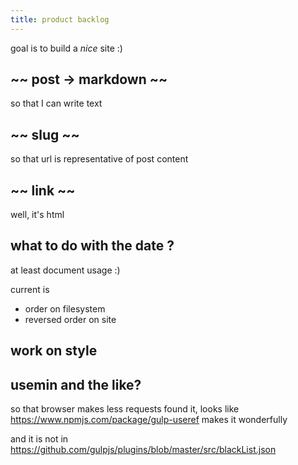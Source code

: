 ```yaml
---
title: product backlog
---
```


goal is to build a _nice_ site :)

~~ post -> markdown ~~
----------------------
so that I can write text

~~ slug ~~
----------
so that url is representative of post content

~~ link ~~
----------
well, it's html

what to do with the date ?
--------------------------
at least document usage :)

current is

* order on filesystem
* reversed order on site

work on style
-------------

usemin and the like?
--------------------
so that browser makes less requests
found it, looks like https://www.npmjs.com/package/gulp-useref makes it wonderfully

and it is not in https://github.com/gulpjs/plugins/blob/master/src/blackList.json
